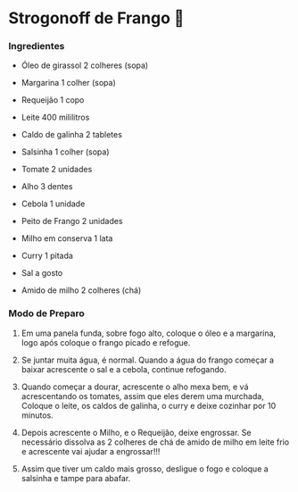 # Strogonoff de Frango :chicken:

### Ingredientes

- Óleo de girassol 2 colheres (sopa)

- Margarina 1 colher (sopa)

- Requeijão 1 copo

- Leite 400 mililitros

- Caldo de galinha 2 tabletes

- Salsinha 1 colher (sopa)

- Tomate 2 unidades

- Alho 3 dentes

- Cebola 1 unidade

- Peito de Frango 2 unidades

- Milho em conserva 1 lata

- Curry 1 pitada

- Sal a gosto

- Amido de milho 2 colheres (chá) 

### Modo de Preparo

1. Em uma panela funda, sobre fogo alto, coloque o óleo e a margarina, logo após coloque o frango picado e refogue.

2. Se juntar muita água, é normal. Quando a água do frango começar a baixar acrescente o sal e a cebola, continue refogando.

3. Quando começar a dourar, acrescente o alho mexa bem, e vá acrescentando os tomates, assim que eles derem uma murchada, Coloque o leite, os caldos de galinha, o curry e deixe cozinhar por 10 minutos.

4. Depois acrescente o Milho, e o Requeijão, deixe engrossar. Se necessário dissolva as 2 colheres de chá de amido de milho em leite frio e acrescente vai ajudar a engrossar!!!

5.  Assim que tiver um caldo mais grosso, desligue o fogo e coloque a salsinha e tampe para abafar.